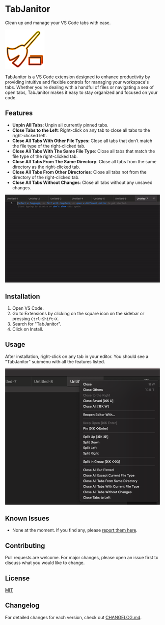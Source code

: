 # TabJanitor

Clean up and manage your VS Code tabs with ease.

![TabJanitor Logo](https://github.com/jorrikklijnsma/TabJanitor/blob/main/assets/logo_icon.png?raw=true)

TabJanitor is a VS Code extension designed to enhance productivity by providing intuitive and flexible controls for managing your workspace's tabs. Whether you're dealing with a handful of files or navigating a sea of open tabs, TabJanitor makes it easy to stay organized and focused on your code.

## Features

- **Unpin All Tabs**: Unpin all currently pinned tabs.
- **Close Tabs to the Left**: Right-click on any tab to close all tabs to the right-clicked left.
- **Close All Tabs With Other File Types**: Close all tabs that don't match the file type of the right-clicked tab.
- **Close All Tabs With The Same File Type**: Close all tabs that match the file type of the right-clicked tab.
- **Close All Tabs From The Same Directory**: Close all tabs from the same directory as the right-clicked tab.
- **Close All Tabs From Other Directories**: Close all tabs not from the directory of the right-clicked tab.
- **Close All Tabs Without Changes**: Close all tabs without any unsaved changes.

![TabJanitor Demo](https://github.com/jorrikklijnsma/TabJanitor/blob/main/assets/demo.gif?raw=true)

## Installation

1. Open VS Code.
2. Go to Extensions by clicking on the square icon on the sidebar or pressing `Ctrl+Shift+X`.
3. Search for "TabJanitor".
4. Click on Install.

## Usage

After installation, right-click on any tab in your editor. You should see a "TabJanitor" submenu with all the features listed.

![TabJanitor Menu](https://github.com/jorrikklijnsma/TabJanitor/blob/main/assets/tab-janitor-menu.png?raw=true)

## Known Issues

- None at the moment. If you find any, please [report them here](https://github.com/jorrikklijnsma/TabJanitor/issues).

## Contributing

Pull requests are welcome. For major changes, please open an issue first to discuss what you would like to change.

## License

[MIT](./LICENSE)

## Changelog

For detailed changes for each version, check out [CHANGELOG.md](./CHANGELOG.md).
